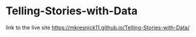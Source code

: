 # Telling-Stories-with-Data
link to the live site https://mkresnick11.github.io/Telling-Stories-with-Data/
